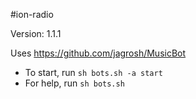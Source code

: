 #ion-radio

Version: 1.1.1

Uses https://github.com/jagrosh/MusicBot

- To start, run `sh bots.sh -a start`
- For help, run `sh bots.sh`
